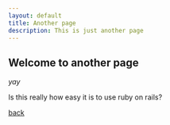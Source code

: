 ```yaml
---
layout: default
title: Another page
description: This is just another page
---
```


## Welcome to another page

_yay_

Is this really how easy it is to use ruby on rails?

[back](./)
